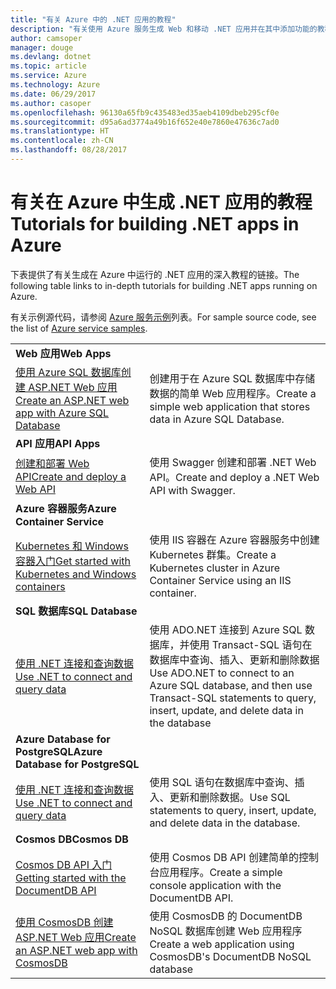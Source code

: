 ```yaml
---
title: "有关 Azure 中的 .NET 应用的教程"
description: "有关使用 Azure 服务生成 Web 和移动 .NET 应用并在其中添加功能的教程。"
author: camsoper
manager: douge
ms.devlang: dotnet
ms.topic: article
ms.service: Azure
ms.technology: Azure
ms.date: 06/29/2017
ms.author: casoper
ms.openlocfilehash: 96130a65fb9c435483ed35aeb4109dbeb295cf0e
ms.sourcegitcommit: d95a6ad3774a49b16f652e40e7860e47636c7ad0
ms.translationtype: HT
ms.contentlocale: zh-CN
ms.lasthandoff: 08/28/2017
---
```

# <a name="tutorials-for-building-net-apps-in-azure"></a><span data-ttu-id="90d91-103">有关在 Azure 中生成 .NET 应用的教程</span><span class="sxs-lookup"><span data-stu-id="90d91-103">Tutorials for building .NET apps in Azure</span></span>

<span data-ttu-id="90d91-104">下表提供了有关生成在 Azure 中运行的 .NET 应用的深入教程的链接。</span><span class="sxs-lookup"><span data-stu-id="90d91-104">The following table links to in-depth tutorials for building .NET apps running on Azure.</span></span>

<span data-ttu-id="90d91-105">有关示例源代码，请参阅 [Azure 服务示例](https://azure.microsoft.com/resources/samples/?platform=dotnet)列表。</span><span class="sxs-lookup"><span data-stu-id="90d91-105">For sample source code, see the list of [Azure service samples](https://azure.microsoft.com/resources/samples/?platform=dotnet).</span></span>

| | |
|---|---|
| <span data-ttu-id="90d91-106">**Web 应用**</span><span class="sxs-lookup"><span data-stu-id="90d91-106">**Web Apps**</span></span>||
| <span data-ttu-id="90d91-107">[使用 Azure SQL 数据库创建 ASP.NET Web 应用][1]</span><span class="sxs-lookup"><span data-stu-id="90d91-107">[Create an ASP.NET web app with Azure SQL Database][1]</span></span> | <span data-ttu-id="90d91-108">创建用于在 Azure SQL 数据库中存储数据的简单 Web 应用程序。</span><span class="sxs-lookup"><span data-stu-id="90d91-108">Create a simple web application that stores data in Azure SQL Database.</span></span> | 
| <span data-ttu-id="90d91-109">**API 应用**</span><span class="sxs-lookup"><span data-stu-id="90d91-109">**API Apps**</span></span>||
| <span data-ttu-id="90d91-110">[创建和部署 Web API][3]</span><span class="sxs-lookup"><span data-stu-id="90d91-110">[Create and deploy a Web API][3]</span></span> | <span data-ttu-id="90d91-111">使用 Swagger 创建和部署 .NET Web API。</span><span class="sxs-lookup"><span data-stu-id="90d91-111">Create and deploy a .NET Web API with Swagger.</span></span> | 
| <span data-ttu-id="90d91-112">**Azure 容器服务**</span><span class="sxs-lookup"><span data-stu-id="90d91-112">**Azure Container Service**</span></span> ||
| <span data-ttu-id="90d91-113">[Kubernetes 和 Windows 容器入门][4]</span><span class="sxs-lookup"><span data-stu-id="90d91-113">[Get started with Kubernetes and Windows containers][4]</span></span> | <span data-ttu-id="90d91-114">使用 IIS 容器在 Azure 容器服务中创建 Kubernetes 群集。</span><span class="sxs-lookup"><span data-stu-id="90d91-114">Create a Kubernetes cluster in Azure Container Service using an IIS container.</span></span>
| <span data-ttu-id="90d91-115">**SQL 数据库**</span><span class="sxs-lookup"><span data-stu-id="90d91-115">**SQL Database**</span></span> ||
| <span data-ttu-id="90d91-116">[使用 .NET 连接和查询数据][5]</span><span class="sxs-lookup"><span data-stu-id="90d91-116">[Use .NET to connect and query data][5]</span></span> | <span data-ttu-id="90d91-117">使用 ADO.NET 连接到 Azure SQL 数据库，并使用 Transact-SQL 语句在数据库中查询、插入、更新和删除数据</span><span class="sxs-lookup"><span data-stu-id="90d91-117">Use ADO.NET to connect to an Azure SQL database, and then use Transact-SQL statements to query, insert, update, and delete data in the database</span></span> | 
| <span data-ttu-id="90d91-118">**Azure Database for PostgreSQL**</span><span class="sxs-lookup"><span data-stu-id="90d91-118">**Azure Database for PostgreSQL**</span></span> ||
| <span data-ttu-id="90d91-119">[使用 .NET 连接和查询数据][6]</span><span class="sxs-lookup"><span data-stu-id="90d91-119">[Use .NET to connect and query data][6]</span></span> | <span data-ttu-id="90d91-120">使用 SQL 语句在数据库中查询、插入、更新和删除数据。</span><span class="sxs-lookup"><span data-stu-id="90d91-120">Use SQL statements to query, insert, update, and delete data in the database.</span></span> | 
| <span data-ttu-id="90d91-121">**Cosmos DB**</span><span class="sxs-lookup"><span data-stu-id="90d91-121">**Cosmos DB**</span></span> ||
| <span data-ttu-id="90d91-122">[Cosmos DB API 入门][7]</span><span class="sxs-lookup"><span data-stu-id="90d91-122">[Getting started with the DocumentDB API][7]</span></span> | <span data-ttu-id="90d91-123">使用 Cosmos DB API 创建简单的控制台应用程序。</span><span class="sxs-lookup"><span data-stu-id="90d91-123">Create a simple console application with the DocumentDB API.</span></span> | 
| <span data-ttu-id="90d91-124">[使用 CosmosDB 创建 ASP.NET Web 应用][8]</span><span class="sxs-lookup"><span data-stu-id="90d91-124">[Create an ASP.NET web app with CosmosDB][8]</span></span> | <span data-ttu-id="90d91-125">使用 CosmosDB 的 DocumentDB NoSQL 数据库创建 Web 应用程序</span><span class="sxs-lookup"><span data-stu-id="90d91-125">Create a web application using CosmosDB's DocumentDB NoSQL database</span></span> | 

[1]: /azure/app-service-web/app-service-web-tutorial-dotnet-sqldatabase
[2]: /azure/documentdb/documentdb-dotnet-application
[3]: /azure/app-service-api/app-service-api-dotnet-get-started
[4]: /azure/container-service/container-service-kubernetes-windows-walkthrough
[5]: /azure/sql-database/sql-database-connect-query-dotnet
[6]: /azure/postgresql/connect-csharp
[7]: /azure/cosmos-db/documentdb-dotnetcore-get-started
[8]: /azure/cosmos-db/documentdb-dotnet-application
